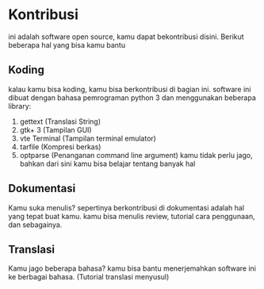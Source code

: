 # Kontribusi
ini adalah software open source, kamu dapat bekontribusi disini. Berikut beberapa hal yang bisa kamu bantu

## Koding
kalau kamu bisa koding, kamu bisa berkontribusi di bagian ini. software ini dibuat dengan bahasa pemrograman python 3 dan menggunakan beberapa library:
1. gettext (Translasi String)
2. gtk+ 3 (Tampilan GUI)
3. vte Terminal (Tampilan terminal emulator)
4. tarfile (Kompresi berkas)
5. optparse (Penanganan command line argument)
kamu tidak perlu jago, bahkan dari sini kamu bisa belajar tentang banyak hal

## Dokumentasi
Kamu suka menulis? sepertinya berkontribusi di dokumentasi adalah hal yang tepat buat kamu. kamu bisa menulis review, tutorial cara penggunaan, dan sebagainya. 

## Translasi
Kamu jago beberapa bahasa? kamu bisa bantu menerjemahkan software ini ke berbagai bahasa. (Tutorial translasi menyusul)
